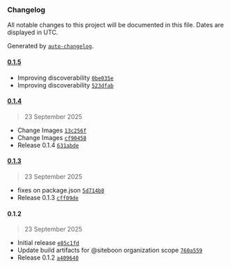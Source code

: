 ### Changelog

All notable changes to this project will be documented in this file. Dates are displayed in UTC.

Generated by [`auto-changelog`](https://github.com/CookPete/auto-changelog).

#### [0.1.5](https://github.com/siteboon/n8n-nodes-siteboon/compare/0.1.4...0.1.5)

- Improving discoverability [`0be035e`](https://github.com/siteboon/n8n-nodes-siteboon/commit/0be035e19f8ea4f1a78c3fc978c6c66c4802aa9d)
- Improving discoverability [`523dfab`](https://github.com/siteboon/n8n-nodes-siteboon/commit/523dfab9430663131a178b0d3890b83d2f2de2d6)

#### [0.1.4](https://github.com/siteboon/n8n-nodes-siteboon/compare/0.1.3...0.1.4)

> 23 September 2025

- Change Images [`13c256f`](https://github.com/siteboon/n8n-nodes-siteboon/commit/13c256f8d7917342b9460fa52edc9f7dd7098114)
- Change Images [`cf90458`](https://github.com/siteboon/n8n-nodes-siteboon/commit/cf90458d543f00da5b9c93781a33021542845adc)
- Release 0.1.4 [`631abde`](https://github.com/siteboon/n8n-nodes-siteboon/commit/631abde42aef035a43dd8d387ccdfc8068be0990)

#### [0.1.3](https://github.com/siteboon/n8n-nodes-siteboon/compare/0.1.2...0.1.3)

> 23 September 2025

- fixes on package.json [`5d714b8`](https://github.com/siteboon/n8n-nodes-siteboon/commit/5d714b8772415a843c98d4b698766fea852ac07b)
- Release 0.1.3 [`cff09de`](https://github.com/siteboon/n8n-nodes-siteboon/commit/cff09de43302bb291631c7fc4716fe9b7bb65319)

#### 0.1.2

> 23 September 2025

- Initial release [`e85c1fd`](https://github.com/siteboon/n8n-nodes-siteboon/commit/e85c1fd2ddf70e91d2b7a4ddcf6d0ef9d5dac724)
- Update build artifacts for @siteboon organization scope [`760a559`](https://github.com/siteboon/n8n-nodes-siteboon/commit/760a559a2613bc06ccedb94c1bd9e23662ac29ef)
- Release 0.1.2 [`a409640`](https://github.com/siteboon/n8n-nodes-siteboon/commit/a4096400b5c04432d88b2397b698e1d168367973)

